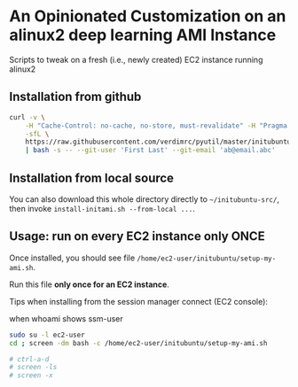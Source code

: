 # An Opinionated Customization on an alinux2 deep learning AMI Instance

Scripts to tweak on a fresh (i.e., newly created) EC2 instance running alinux2

## Installation from github

```bash
curl -v \
    -H "Cache-Control: no-cache, no-store, must-revalidate" -H "Pragma: no-cache" -H "Expires: 0" \
    -sfL \
    https://raw.githubusercontent.com/verdimrc/pyutil/master/initubuntu/install-initami.sh \
    | bash -s -- --git-user 'First Last' --git-email 'ab@email.abc'
```

## Installation from local source

You can also download this whole directory directly to `~/initubuntu-src/`,
then invoke `install-initami.sh --from-local ...`.

## Usage: run on every EC2 instance only ONCE

Once installed, you should see file `/home/ec2-user/initubuntu/setup-my-ami.sh`.

Run this file **only once for an EC2 instance**.

Tips when installing from the session manager connect (EC2 console):

when whoami shows ssm-user

```bash
sudo su -l ec2-user
cd ; screen -dm bash -c /home/ec2-user/initubuntu/setup-my-ami.sh

# ctrl-a-d
# screen -ls
# screen -x
```
